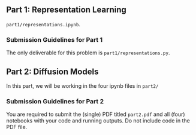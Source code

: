 ## Part 1: Representation Learning

`part1/representations.ipynb`.

### Submission Guidelines for Part 1

The only deliverable for this problem is `part1/representations.py`.

## Part 2: Diffusion Models

In this part, we will be working in the four ipynb files in `part2/` 

### Submission Guidelines for Part 2

You are required to submit the (single) PDF titled `part2.pdf` and all (four) notebooks with your code and running outputs. Do not include code in the PDF file. 

